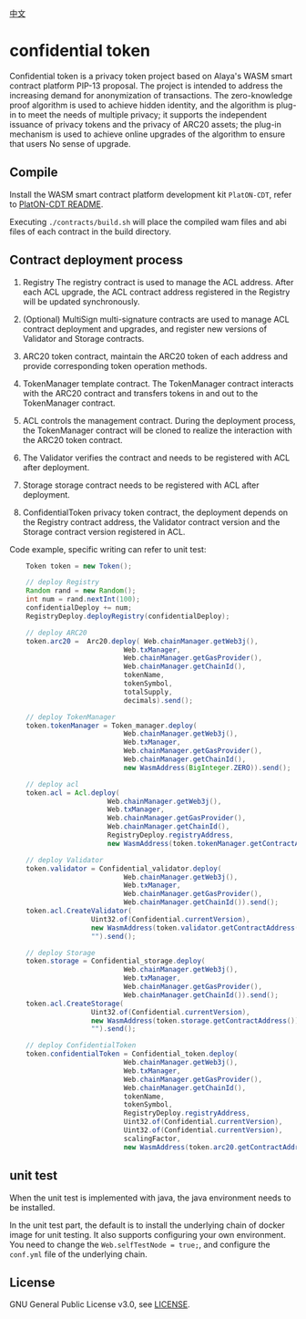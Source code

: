 [中文](./README_cn.md)

# confidential token

Confidential token is a privacy token project based on Alaya's WASM smart contract platform PIP-13 proposal. The project is intended to address the increasing demand for anonymization of transactions. The zero-knowledge proof algorithm is used to achieve hidden identity, and the algorithm is plug-in to meet the needs of multiple privacy; it supports the independent issuance of privacy tokens and the privacy of ARC20 assets; the plug-in mechanism is used to achieve online upgrades of the algorithm to ensure that users No sense of upgrade.

## Compile

Install the WASM smart contract platform development kit `PlatON-CDT`, refer to [PlatON-CDT README](https://github.com/PlatONnetwork/PlatON-CDT/blob/feature/wasm/README_cn.md).

Executing `./contracts/build.sh` will place the compiled wam files and abi files of each contract in the build directory.

## Contract deployment process

1. Registry The registry contract is used to manage the ACL address. After each ACL upgrade, the ACL contract address registered in the Registry will be updated synchronously.

2. (Optional) MultiSign multi-signature contracts are used to manage ACL contract deployment and upgrades, and register new versions of Validator and Storage contracts.

3. ARC20 token contract, maintain the ARC20 token of each address and provide corresponding token operation methods.

4. TokenManager template contract. The TokenManager contract interacts with the ARC20 contract and transfers tokens in and out to the TokenManager contract.

5. ACL controls the management contract. During the deployment process, the TokenManager contract will be cloned to realize the interaction with the ARC20 token contract.

6. The Validator verifies the contract and needs to be registered with ACL after deployment.

7. Storage storage contract needs to be registered with ACL after deployment.

8. ConfidentialToken privacy token contract, the deployment depends on the Registry contract address, the Validator contract version and the Storage contract version registered in ACL.

Code example, specific writing can refer to unit test:

```java
    Token token = new Token();

    // deploy Registry
    Random rand = new Random();
    int num = rand.nextInt(100);
    confidentialDeploy += num;
    RegistryDeploy.deployRegistry(confidentialDeploy);

    // deploy ARC20
    token.arc20 =  Arc20.deploy( Web.chainManager.getWeb3j(),
                            Web.txManager,
                            Web.chainManager.getGasProvider(),
                            Web.chainManager.getChainId(),
                            tokenName,
                            tokenSymbol,
                            totalSupply,
                            decimals).send();

    // deploy TokenManager
    token.tokenManager = Token_manager.deploy(
                            Web.chainManager.getWeb3j(),
                            Web.txManager,
                            Web.chainManager.getGasProvider(),
                            Web.chainManager.getChainId(),
                            new WasmAddress(BigInteger.ZERO)).send();

    // deploy acl
    token.acl = Acl.deploy(
                        Web.chainManager.getWeb3j(),
                        Web.txManager,
                        Web.chainManager.getGasProvider(),
                        Web.chainManager.getChainId(),
                        RegistryDeploy.registryAddress,
                        new WasmAddress(token.tokenManager.getContractAddress())).send();

    // deploy Validator
    token.validator = Confidential_validator.deploy(
                            Web.chainManager.getWeb3j(),
                            Web.txManager,
                            Web.chainManager.getGasProvider(),
                            Web.chainManager.getChainId()).send();
    token.acl.CreateValidator(
                    Uint32.of(Confidential.currentVersion),
                    new WasmAddress(token.validator.getContractAddress()),
                    "").send();

    // deploy Storage
    token.storage = Confidential_storage.deploy(
                            Web.chainManager.getWeb3j(),
                            Web.txManager,
                            Web.chainManager.getGasProvider(),
                            Web.chainManager.getChainId()).send();
    token.acl.CreateStorage(
                    Uint32.of(Confidential.currentVersion),
                    new WasmAddress(token.storage.getContractAddress()),
                    "").send();

    // deploy ConfidentialToken
    token.confidentialToken = Confidential_token.deploy(
                            Web.chainManager.getWeb3j(),
                            Web.txManager,
                            Web.chainManager.getGasProvider(),
                            Web.chainManager.getChainId(),
                            tokenName,
                            tokenSymbol,
                            RegistryDeploy.registryAddress,
                            Uint32.of(Confidential.currentVersion),
                            Uint32.of(Confidential.currentVersion),
                            scalingFactor,
                            new WasmAddress(token.arc20.getContractAddress())).send();
```

## unit test

When the unit test is implemented with java, the java environment needs to be installed.

In the unit test part, the default is to install the underlying chain of docker image for unit testing. It also supports configuring your own environment. You need to change the `Web.selfTestNode = true;`, and configure the `conf.yml` file of the underlying chain.

## License

GNU General Public License v3.0, see [LICENSE](https://github.com/PlatONnetwork/PlatON-CDT/blob/master/LICENSE).
